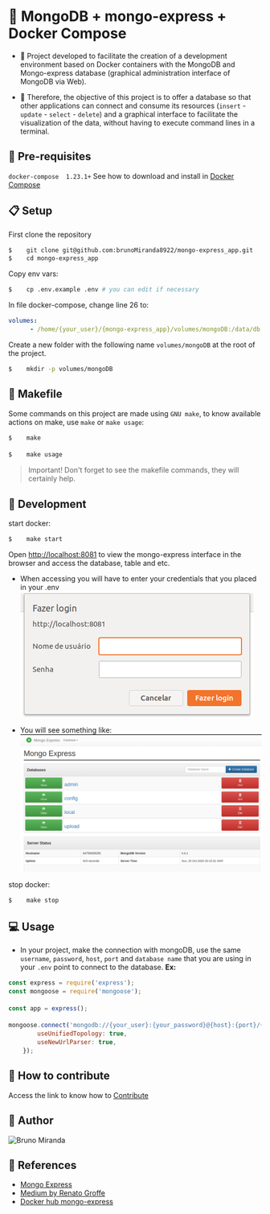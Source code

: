 # :whale: MongoDB + mongo-express + Docker Compose

- :mega: Project developed to facilitate the creation of a development environment based on Docker containers with the MongoDB and Mongo-express database (graphical administration interface of MongoDB via Web).

- :mega: Therefore, the objective of this project is to offer a database so that other applications can connect and consume its resources (`insert` - `update` - `select` - `delete`) and a graphical interface to facilitate the visualization of the data, without having to execute command lines in a terminal.

## :pencil: Pre-requisites

`docker-compose  1.23.1+` See how to download and install in [Docker Compose][1]

## :clipboard: Setup

First clone the repository

```sh
$    git clone git@github.com:brunoMiranda8922/mongo-express_app.git
$    cd mongo-express_app
```

Copy env vars:
```sh
$    cp .env.example .env # you can edit if necessary
```

In file docker-compose, change line 26 to:
```yml
volumes:
      - /home/{your_user}/{mongo-express_app}/volumes/mongoDB:/data/db
```
Create a new folder with the following name `volumes/mongoDB` at the root of the project.

```sh
$    mkdir -p volumes/mongoDB
```

## :orange_book: Makefile

Some commands on this project are made using `GNU make`, to know available actions on make, use `make` or `make usage`:

```bash
$    make

$    make usage
```

> Important! Don't forget to see the makefile commands, they will certainly help.

## :mega: Development

start docker:

```sh
$    make start
```

Open [http://localhost:8081](http://localhost:8081) to view the mongo-express interface in the browser and access the database, table and etc.

- When accessing you will have to enter your credentials that you placed in your .env
![login-mongo-express](img/login-mongo-express.png)

- You will see something like:
![mongo-express](img/mongo-express-interface.png)

stop docker:

```sh
$    make stop
```

## :computer: Usage

- In your project, make the connection with mongoDB, use the same `username`, `password`, `host`, `port` and `database name` that you are using in your `.env` point to connect to the database. **Ex:**

```js
const express = require('express');
const mongoose = require('mongoose');

const app = express();

mongoose.connect('mongodb://{your_user}:{your_password}@{host}:{port}/{database}?authSource=admin', {
        useUnifiedTopology: true,
        useNewUrlParser: true,
    });

```

## :facepunch: How to contribute

Access the link to know how to [Contribute](./CONTRIBUTING.md)


## :boy: Author

![Bruno Miranda](https://avatars3.githubusercontent.com/u/36895444?s=460&u=1050d3ca39dd6abf623f239b965dbf6508541f11&v=4)

## :red_circle: References

- [Mongo Express][2]
- [Medium by Renato Groffe][3]
- [Docker hub mongo-express][4]

[1]:https://docs.docker.com/compose/install/
[2]:https://github.com/mongo-express/mongo-express
[3]:https://renato-groffe.medium.com/mongodb-mongo-express-docker-compose-montando-rapidamente-um-ambiente-para-uso-824f25ca6957
[4]:https://hub.docker.com/_/mongo-express
